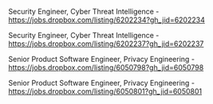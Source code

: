 Security Engineer, Cyber Threat Intelligence - https://jobs.dropbox.com/listing/6202234?gh_jid=6202234

Security Engineer, Cyber Threat Intelligence - https://jobs.dropbox.com/listing/6202237?gh_jid=6202237

Senior Product Software Engineer, Privacy Engineering - https://jobs.dropbox.com/listing/6050798?gh_jid=6050798

Senior Product Software Engineer, Privacy Engineering - https://jobs.dropbox.com/listing/6050801?gh_jid=6050801

